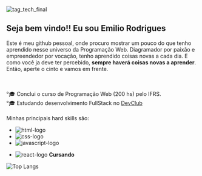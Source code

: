 ![tag_tech_final](https://github.com/user-attachments/assets/77e65c1e-594a-4ad9-a5ce-9f368240dd5e)


## Seja bem vindo!! Eu sou Emilio Rodrigues

Este é meu github pessoal, onde procuro mostrar um pouco do que tenho aprendido nesse universo da Programação Web. 
Diagramador por paixão e empreendedor por vocação, tenho aprendido coisas novas a cada dia. 
E como você ja deve ter percebido, <strong>sempre haverá coisas novas a aprender</strong>.
Então, aperte o cinto e vamos em frente.


<br><br>
°🎓 Conclui o curso de Programação Web (200 hs) pelo IFRS.<br>
°🎓 Estudando desenvolvimento FullStack no <a href="https://rodolfomori.com.br/devclub">DevClub</a></h2>
<br><br>
Minhas principais hard skills são:<br>

-   <img src="https://img.shields.io/badge/HTML-239120?style=for-the-badge&logo=html5&logoColor=white" alt="html-logo" />

-   <img src="https://img.shields.io/badge/CSS3-1572B6?style=for-the-badge&logo=css3&logoColor=white" alt="css-logo" />

-   <img src="https://img.shields.io/badge/JavaScript-F7DF1E?style=for-the-badge&logo=javascript&logoColor=black" alt="javascript-logo" />

-   <img src="https://img.shields.io/badge/React-20232A?style=for-the-badge&logo=react&logoColor=61DAFB" alt="react-logo" />    <strong>Cursando</strong>

![Top Langs](https://github-readme-stats.vercel.app/api/top-langs/?username=alvarodev12&exclude_repo=github-readme-stats,anuraghazra.github.io)
